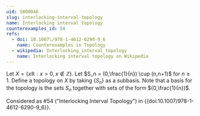 ```yaml
---
uid: S000046
slug: interlocking-interval-topology
name: Interlocking interval topology
counterexamples_id: 54
refs:
  - doi: 10.1007\/978-1-4612-6290-9_6
    name: Counterexamples in Topology
  - wikipedia: Interlocking_interval_topology
    name: Interlocking interval topology on Wikipedia
---
```

Let $X = \{x \mathbb{R} : x > 0, x \notin \mathbb{Z}\}$. Let $S_n = (0,\frac{1}{n}) \cup (n,n+1)$ for $n \geq 1$. Define a topology on $X$ by taking $\{S_n\}$ as a subbasis. Note that a basis for the topology is the sets $S_n$ together with sets of the form $(0,\frac{1}{n})$.

Considered as #54 ("Interlocking Interval Topology")
in {{doi:10.1007\/978-1-4612-6290-9_6}}.
